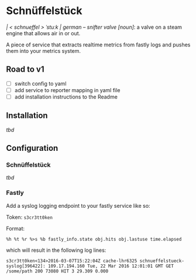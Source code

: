 # Schnüffelstück
*| < schnueffel > ˈstuːk |* *german* – *snifter valve [noun]*: a valve on a steam engine that allows air in or out.

A piece of service that extracts realtime metrics from fastly logs and pushes them into your metrics system.

## Road to v1
- [ ] switch config to yaml
- [ ] add service to reporter mapping in yaml file
- [ ] add installation instructions to the Readme

## Installation

*tbd*

## Configuration

### Schnüffelstück

*tbd*

### Fastly

Add a syslog logging endpoint to your fastly service like so:

Token: `s3cr3tt0ken`

Format:
```
%h %t %r %>s %b fastly_info.state obj.hits obj.lastuse time.elapsed
```

which will result in the following log lines:
```
s3cr3tt0ken<134>2016-03-07T15:22:04Z cache-lhr6325 schnueffelstueck-syslog[396422]: 109.17.194.160 Tue, 22 Mar 2016 12:01:01 GMT GET /some/path 200 73080 HIT 3 29.309 0.000
```
